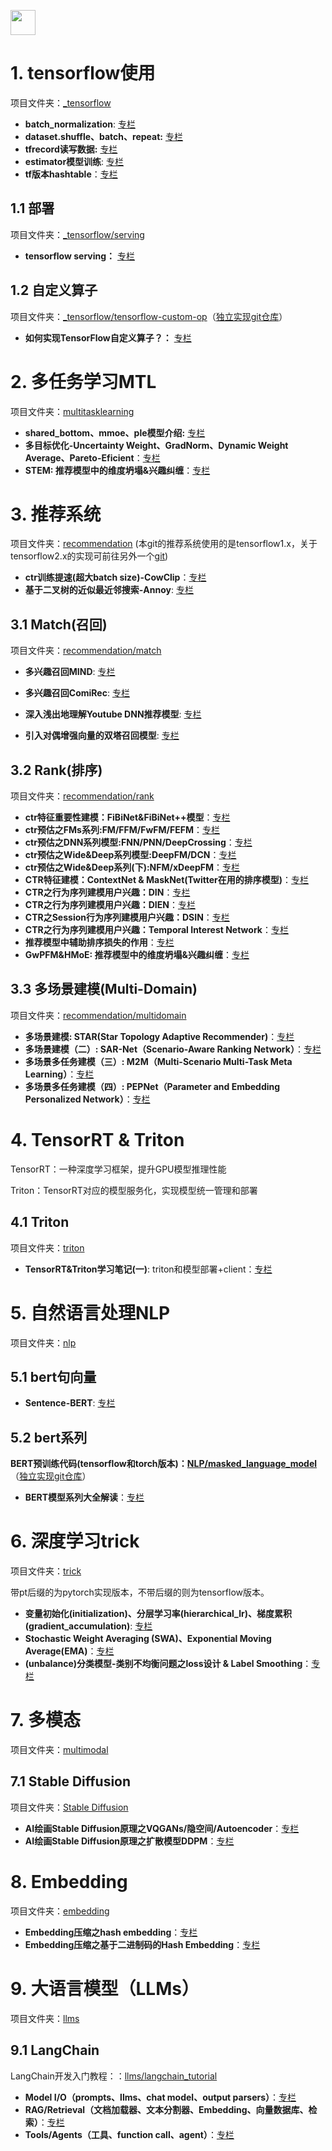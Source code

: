 [<img src="https://api.gitsponsors.com/api/badge/img?id=419746952" height="40">](https://api.gitsponsors.com/api/badge/link?p=1KgsCPEwLkeM9OhPLyONthSPwzpU86MFRdz5Zm2VJ72LipcdlWg6A0do/CZbX3Lck3ujRRVf0xsx6f3jPNJ1iMVLyFPzlJ2fnA+7PknPRKaFl2OA4OoRZqMMcJpKbg6LGwJcEgqhqcNnJzhW3d7d2A==)

# 1. tensorflow使用

项目文件夹：[_tensorflow](https://github.com/QunBB/DeepLearning/tree/main/_tensorflow)

- **batch_normalization**: [专栏](https://zhuanlan.zhihu.com/p/360842139)
- **dataset.shuffle、batch、repeat:** [专栏](https://zhuanlan.zhihu.com/p/360843167)
- **tfrecord读写数据:** [专栏](https://zhuanlan.zhihu.com/p/363959153)
- **estimator模型训练**: [专栏](https://zhuanlan.zhihu.com/p/367057708)
- **tf版本hashtable**：[专栏](https://zhuanlan.zhihu.com/p/386915385)

## 1.1 部署

项目文件夹：[_tensorflow/serving](https://github.com/QunBB/DeepLearning/tree/main/_tensorflow/serving)

- **tensorflow serving：** [专栏](https://zhuanlan.zhihu.com/p/407986666)

## 1.2 自定义算子

项目文件夹：[_tensorflow/tensorflow-custom-op](https://github.com/QunBB/DeepLearning/tree/main/_tensorflow/tensorflow-custom-op)（[独立实现git仓库](https://github.com/QunBB/tensorflow-custom-op)）

- **如何实现TensorFlow自定义算子？：** [专栏](https://zhuanlan.zhihu.com/p/672088843)

# 2. 多任务学习MTL

项目文件夹：[multitasklearning](https://github.com/QunBB/DeepLearning/tree/main/multitasklearning)

- **shared_bottom、mmoe、ple模型介绍:** [专栏](https://zhuanlan.zhihu.com/p/425209494)
- **多目标优化-Uncertainty Weight、GradNorm、Dynamic Weight Average、Pareto-Eficient**：[专栏](https://zhuanlan.zhihu.com/p/456089764)
- **STEM: 推荐模型中的维度坍塌&兴趣纠缠**：[专栏](https://zhuanlan.zhihu.com/p/19885938029)

# 3. 推荐系统

项目文件夹：[recommendation](https://github.com/QunBB/DeepLearning/tree/main/recommendation)
(本git的推荐系统使用的是tensorflow1.x，关于tensorflow2.x的实现可前往另外一个[git](https://github.com/QunBB/RecSys))

- **ctr训练提速(超大batch size)-CowClip**：[专栏](https://zhuanlan.zhihu.com/p/557451365)
- **基于二叉树的近似最近邻搜索-Annoy**: [专栏](https://zhuanlan.zhihu.com/p/714579473)

## 3.1 Match(召回)

项目文件夹：[recommendation/match](https://github.com/QunBB/DeepLearning/tree/main/recommendation/match)

- **多兴趣召回MIND**: [专栏](https://zhuanlan.zhihu.com/p/463064543)
- **多兴趣召回ComiRec**: [专栏](https://zhuanlan.zhihu.com/p/568781562)

- **深入浅出地理解Youtube DNN推荐模型**: [专栏](https://zhuanlan.zhihu.com/p/405907646)
- **引入对偶增强向量的双塔召回模型**: [专栏](https://zhuanlan.zhihu.com/p/608636233)

## 3.2 Rank(排序)

项目文件夹：[recommendation/rank](https://github.com/QunBB/DeepLearning/tree/main/recommendation/rank)

- **ctr特征重要性建模：FiBiNet&FiBiNet++模型**：[专栏](https://zhuanlan.zhihu.com/p/603262632)
- **ctr预估之FMs系列:FM/FFM/FwFM/FEFM**：[专栏](https://zhuanlan.zhihu.com/p/613030015)
- **ctr预估之DNN系列模型:FNN/PNN/DeepCrossing**：[专栏](https://zhuanlan.zhihu.com/p/623567076)
- **ctr预估之Wide&Deep系列模型:DeepFM/DCN**：[专栏](https://zhuanlan.zhihu.com/p/631668163)
- **ctr预估之Wide&Deep系列(下):NFM/xDeepFM**：[专栏](https://zhuanlan.zhihu.com/p/634584585)
- **CTR特征建模：ContextNet & MaskNet(Twitter在用的排序模型)**：[专栏](https://zhuanlan.zhihu.com/p/660375034)
- **CTR之行为序列建模用户兴趣：DIN**：[专栏](https://zhuanlan.zhihu.com/p/679852484)
- **CTR之行为序列建模用户兴趣：DIEN**：[专栏](https://zhuanlan.zhihu.com/p/685855305)
- **CTR之Session行为序列建模用户兴趣：DSIN**：[专栏](https://zhuanlan.zhihu.com/p/688338754)
- **CTR之行为序列建模用户兴趣：Temporal Interest Network**：[专栏](https://zhuanlan.zhihu.com/p/7832498217)
- **推荐模型中辅助排序损失的作用**：[专栏](https://zhuanlan.zhihu.com/p/10542978888)
- **GwPFM&HMoE: 推荐模型中的维度坍塌&兴趣纠缠**：[专栏](https://zhuanlan.zhihu.com/p/19885938029)

## 3.3 多场景建模(Multi-Domain)

项目文件夹：[recommendation/multidomain](https://github.com/QunBB/DeepLearning/tree/main/recommendation/multidomain)

- **多场景建模: STAR(Star Topology Adaptive Recommender)**：[专栏](https://zhuanlan.zhihu.com/p/717054800)
- **多场景建模（二）: SAR-Net（Scenario-Aware Ranking Network）**：[专栏](https://zhuanlan.zhihu.com/p/718704281)
- **多场景多任务建模（三）: M2M（Multi-Scenario Multi-Task Meta Learning）**：[专栏](https://zhuanlan.zhihu.com/p/939534954)
- **多场景多任务建模（四）: PEPNet（Parameter and Embedding Personalized Network）**：[专栏](https://zhuanlan.zhihu.com/p/4552106145)

# 4. TensorRT & Triton
TensorRT：一种深度学习框架，提升GPU模型推理性能

Triton：TensorRT对应的模型服务化，实现模型统一管理和部署

## 4.1 Triton

项目文件夹：[triton](https://github.com/QunBB/DeepLearning/tree/main/triton)

- **TensorRT&Triton学习笔记(一)**: triton和模型部署+client：[专栏](https://zhuanlan.zhihu.com/p/482170985)

# 5. 自然语言处理NLP

项目文件夹：[nlp](https://github.com/QunBB/DeepLearning/tree/main/nlp)

## 5.1 bert句向量

- **Sentence-BERT**: [专栏](https://zhuanlan.zhihu.com/p/504983847)

## 5.2 bert系列

**BERT预训练代码(tensorflow和torch版本)：[NLP/masked_language_model](https://github.com/QunBB/DeepLearning/tree/main/nlp/masked_language_model)**（[独立实现git仓库](https://github.com/QunBB/bert-pretraining)）

- **BERT模型系列大全解读**：[专栏](https://zhuanlan.zhihu.com/p/598095233)

# 6. 深度学习trick

项目文件夹：[trick](https://github.com/QunBB/DeepLearning/tree/main/trick)

带pt后缀的为pytorch实现版本，不带后缀的则为tensorflow版本。

- **变量初始化(initialization)、分层学习率(hierarchical_lr)、梯度累积(gradient_accumulation)**: [专栏](https://zhuanlan.zhihu.com/p/553277132)
- **Stochastic Weight Averaging (SWA)、Exponential Moving Average(EMA)**：[专栏](https://zhuanlan.zhihu.com/p/554955968)
- **(unbalance)分类模型-类别不均衡问题之loss设计 & Label Smoothing**：[专栏](https://zhuanlan.zhihu.com/p/582312784)

# 7. 多模态

项目文件夹：[multimodal](https://github.com/QunBB/DeepLearning/tree/main/multimodal)

## 7.1 Stable Diffusion

项目文件夹：[Stable Diffusion](https://github.com/QunBB/DeepLearning/tree/main/multimodal/stable_diffusion)

- **AI绘画Stable Diffusion原理之VQGANs/隐空间/Autoencoder**：[专栏](https://zhuanlan.zhihu.com/p/645939505)
- **AI绘画Stable Diffusion原理之扩散模型DDPM**：[专栏](https://zhuanlan.zhihu.com/p/645939505)

# 8. Embedding

项目文件夹：[embedding](https://github.com/QunBB/DeepLearning/tree/main/embedding)

- **Embedding压缩之hash embedding**：[专栏](https://zhuanlan.zhihu.com/p/669320977)
- **Embedding压缩之基于二进制码的Hash Embedding**：[专栏](https://zhuanlan.zhihu.com/p/670802301)

# 9. 大语言模型（LLMs）

项目文件夹：[llms](https://github.com/QunBB/DeepLearning/tree/main/llms)

## 9.1 LangChain

LangChain开发入门教程：：[llms/langchain_tutorial](https://github.com/QunBB/DeepLearning/tree/main/llms/langchain_tutorial)

- **Model I/O（prompts、llms、chat model、output parsers）**：[专栏](https://zhuanlan.zhihu.com/p/700167692)
- **RAG/Retrieval（文档加载器、文本分割器、Embedding、向量数据库、检索）**：[专栏](https://zhuanlan.zhihu.com/p/706889931)
- **Tools/Agents（工具、function call、agent）**：[专栏](https://zhuanlan.zhihu.com/p/712459598)
